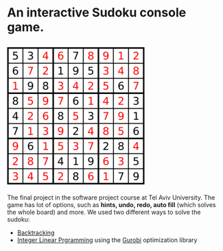 # An interactive Sudoku console game.
![](https://github.com/ameedghanem/Sudoku/blob/main/sudoku/logo/sudoku.png)
-------------------------------------------------------------------------------------------------------------------------------------------------------------------------------
The final project in the software project course at Tel Aviv University.
The game has lot of options, such as **hints, undo, redo, auto fill** (which solves the whole board) and more.
We used two different ways to solve the sudoku:
  - [Backtracking](https://en.wikipedia.org/wiki/Backtracking)
  - [Integer Linear Prgramming](https://en.wikipedia.org/wiki/Integer_programming) using the [Gurobi](https://www.gurobi.com/) optimization library

